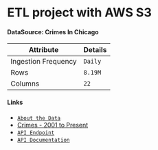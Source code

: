<!-- [![Open in Visual Studio Code](https://classroom.github.com/assets/open-in-vscode-2e0aaae1b6195c2367325f4f02e2d04e9abb55f0b24a779b69b11b9e10269abc.svg)](https://classroom.github.com/online_ide?assignment_repo_id=16374176&assignment_repo_type=AssignmentRepo) -->

# ETL project with AWS S3

#### DataSource: Crimes In Chicago

| Attribute           | Details |
| ------------------- | ------- |
| Ingestion Frequency | `Daily` |
| Rows                | `8.19M` |
| Columns             | `22`    |

#### Links

- [`About the Data`](https://data.cityofchicago.org/Public-Safety/Crimes-2001-to-Present/ijzp-q8t2/about_data)
- [Crimes - 2001 to Present](https://catalog.data.gov/dataset/crimes-2001-to-present)
- [`API Endpoint`](https://data.cityofchicago.org/resource/ijzp-q8t2.json)
- [`API Documentation`](https://dev.socrata.com/foundry/data.cityofchicago.org/ijzp-q8t2)

